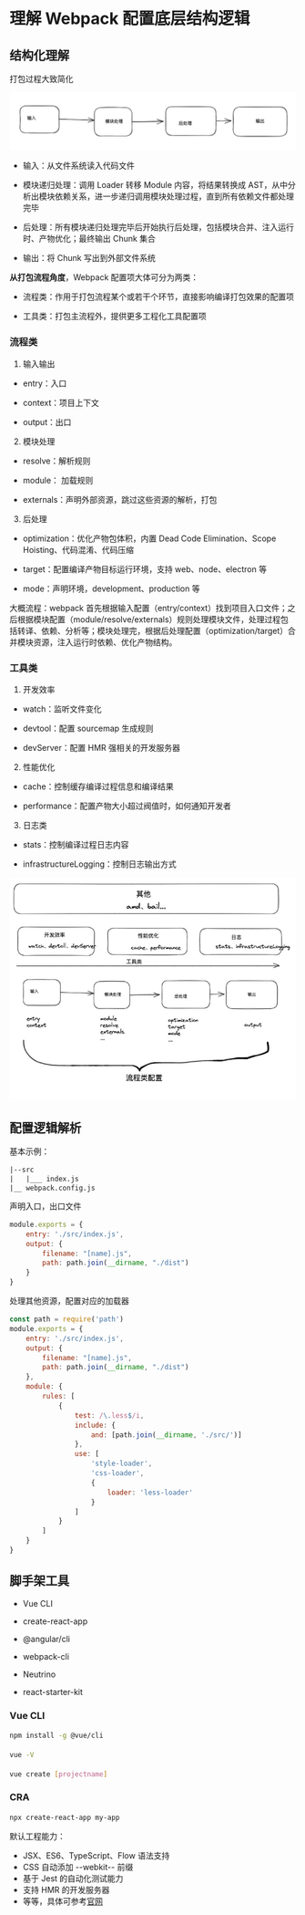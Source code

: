 # 理解 Webpack 配置底层结构逻辑

## 结构化理解

打包过程大致简化

<img src="./打包.png"/>

- 输入：从文件系统读入代码文件

- 模块递归处理：调用 Loader 转移 Module 内容，将结果转换成 AST，从中分析出模块依赖关系，进一步递归调用模块处理过程，直到所有依赖文件都处理完毕

- 后处理：所有模块递归处理完毕后开始执行后处理，包括模块合并、注入运行时、产物优化；最终输出 Chunk 集合

- 输出：将 Chunk 写出到外部文件系统

**从打包流程角度**，Webpack 配置项大体可分为两类：

- 流程类：作用于打包流程某个或若干个环节，直接影响编译打包效果的配置项

- 工具类：打包主流程外，提供更多工程化工具配置项

### 流程类

1. 输入输出

- entry：入口

- context：项目上下文

- output：出口

2. 模块处理

- resolve：解析规则

- module： 加载规则

- externals：声明外部资源，跳过这些资源的解析，打包

3. 后处理

- optimization：优化产物包体积，内置 Dead Code Elimination、Scope Hoisting、代码混淆、代码压缩

- target：配置编译产物目标运行环境，支持 web、node、electron 等

- mode：声明环境，development、production 等

大概流程：webpack 首先根据输入配置（entry/context）找到项目入口文件；之后根据模块配置（module/resolve/externals）规则处理模块文件，处理过程包括转译、依赖、分析等；模块处理完，根据后处理配置（optimization/target）合并模块资源，注入运行时依赖、优化产物结构。


### 工具类

1. 开发效率

- watch：监听文件变化

- devtool：配置 sourcemap 生成规则

- devServer：配置 HMR 强相关的开发服务器

2. 性能优化

- cache：控制缓存编译过程信息和编译结果

- performance：配置产物大小超过阀值时，如何通知开发者

3. 日志类

- stats：控制编译过程日志内容

- infrastructureLogging：控制日志输出方式

<img src="./分类.png"/>

## 配置逻辑解析

基本示例：

```
|--src
|   |___ index.js
|__ webpack.config.js
```

声明入口，出口文件

```js
module.exports = {
    entry: './src/index.js',
    output: {
        filename: "[name].js",
        path: path.join(__dirname, "./dist")
    }
}
```

处理其他资源，配置对应的加载器

```js
const path = require('path')
module.exports = {
    entry: './src/index.js',
    output: {
        filename: "[name].js",
        path: path.join(__dirname, "./dist")
    },
    module: {
        rules: [
            {
                test: /\.less$/i,
                include: {
                    and: [path.join(__dirname, './src/')]
                },
                use: [
                    'style-loader',
                    'css-loader',
                    {
                        loader: 'less-loader'
                    }
                ]
            }
        ]
    }
}
```

## 脚手架工具

- Vue CLI

- create-react-app

- @angular/cli

- webpack-cli

- Neutrino

- react-starter-kit

### Vue CLI

```bash
npm install -g @vue/cli

vue -V

vue create [projectname]
```

### CRA

```bash
npx create-react-app my-app
```

默认工程能力：

- JSX、ES6、TypeScript、Flow 语法支持
- CSS 自动添加 --webkit-- 前缀
- 基于 Jest 的自动化测试能力
- 支持 HMR 的开发服务器
- 等等，具体可参考[官网](https://github.com/nitishdayal/cra_closer_look)


